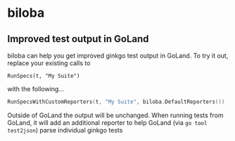 # biloba

## Improved test output in GoLand
biloba can help you get improved ginkgo test output in GoLand.
To try it out, replace your existing calls to 

`RunSpecs(t, "My Suite")`

with the following... 

```go
RunSpecsWithCustomReporters(t, "My Suite", biloba.DefaultReporters())
```

Outside of GoLand the output will be unchanged. When running tests from GoLand, it will add an additional reporter to 
help GoLand (via `go tool test2json`) parse individual ginkgo tests
